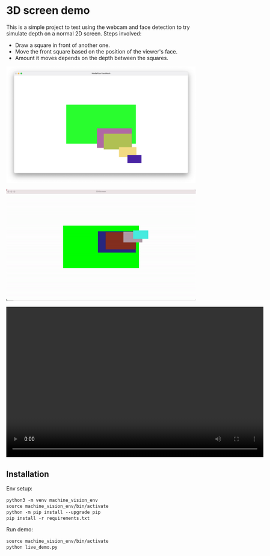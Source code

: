 # 3D screen demo

This is a simple project to test using the webcam and face detection to try simulate depth on a normal 2D screen.
Steps involved:

*   Draw a square in front of another one.
*   Move the front square based on the position of the viewer's face.
*   Amount it moves depends on the depth between the squares.


![png](https://github.com/stanton119/data-analysis/blob/master/machine_vision/3d_screen/demo.png)

![gif](https://github.com/stanton119/data-analysis/blob/master/machine_vision/3d_screen/demo.gif)

<video width="684" height="400" controls>
  <source src="https://github.com/stanton119/data-analysis/blob/master/machine_vision/3d_screen/demo.mov" type="video/mp4">
</video>
 

## Installation
Env setup:
```
python3 -m venv machine_vision_env
source machine_vision_env/bin/activate
python -m pip install --upgrade pip
pip install -r requirements.txt
```

Run demo:
```
source machine_vision_env/bin/activate
python live_demo.py
```
